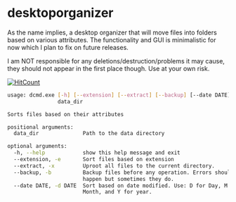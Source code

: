 # desktoporganizer
As the name implies, a desktop organizer that will move files into folders based on various attributes.
The functionality and GUI is minimalistic for now which I plan to fix on future releases.

I am NOT responsible for any deletions/destruction/problems it may cause, they should not appear in the first place though. Use at your own risk.

[![HitCount](http://hits.dwyl.io/saleguas/desktoporganizer.svg)](http://hits.dwyl.io/saleguas/desktoporganizer)
```bash
usage: dcmd.exe [-h] [--extension] [--extract] [--backup] [--date DATE]
                data_dir

Sorts files based on their attributes

positional arguments:
  data_dir              Path to the data directory

optional arguments:
  -h, --help            show this help message and exit
  --extension, -e       Sort files based on extension
  --extract, -x         Uproot all files to the current directory.
  --backup, -b          Backup files before any operation. Errors should not
                        happen but sometimes they do.
  --date DATE, -d DATE  Sort based on date modified. Use: D for Day, M for
                        Month, and Y for year.
```